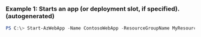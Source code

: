 ### Example 1: Starts an app (or deployment slot, if specified). (autogenerated)
```powershell
PS C:\> Start-AzWebApp -Name ContosoWebApp -ResourceGroupName MyResourceGroup
```


